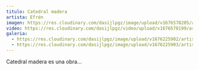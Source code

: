 ```yaml
---
titulo: Catedral madera
artista: Efrén
imagen: https://res.cloudinary.com/dasijlpgz/image/upload/v1676578205/artistas/Efr%C3%A9n/Catedral%20madera/Portada_sin_intro.png
video: https://res.cloudinary.com/dasijlpgz/video/upload/v1676578199/artistas/Efr%C3%A9n/Catedral%20madera/230211_Efren_Catedral_Madera_Sin_Intro_comprimido.mp4
galeria:
  - https://res.cloudinary.com/dasijlpgz/image/upload/v1676225902/artistas/Efr%C3%A9n/Catedral%20madera/tomas_1.png
  - https://res.cloudinary.com/dasijlpgz/image/upload/v1676225903/artistas/Efr%C3%A9n/Catedral%20madera/tomas_2.png
---
```

C﻿atedral madera es una obra...
